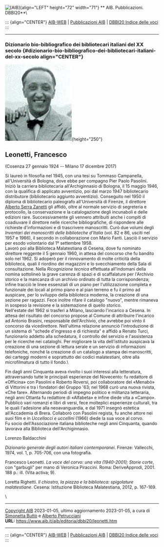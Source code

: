 ![\[AIB\]](/aib/wi/aibv72.gif){align="LEFT" height="72" width="71"}
** AIB. Pubblicazioni. DBBI20**\

::: {align="CENTER"}
[AIB-WEB](/) \| [Pubblicazioni AIB](/pubblicazioni/) \| [DBBI20 Indice
delle voci](dbbi20.htm)
:::

------------------------------------------------------------------------

### Dizionario bio-bibliografico dei bibliotecari italiani del XX secolo {#dizionario-bio-bibliografico-dei-bibliotecari-italiani-del-xx-secolo align="CENTER"}

![\[Ritratto\]](leonetti.jpg){height="250"}

## Leonetti, Francesco

(Cosenza 27 gennaio 1924 -- Milano 17 dicembre 2017)

Si laureò in filosofia nel 1945, con una tesi su Tommaso Campanella,
all\'Università di Bologna, dove ebbe per compagno Pier Paolo Pasolini.\
Iniziò la carriera bibliotecaria all\'Archiginnasio di Bologna, il 15
maggio 1946, con la qualifica di applicato avventizio, poi dal marzo
1947 bibliotecario distributore (bibliotecario aggiunto avventizio).
Conseguito nel 1950 il diploma di bibliotecario paleografo
all\'Università di Firenze, il direttore [Alberto Serra
Zanetti](serraz.htm) gli affidò, oltre al normale servizio di segreteria
e protocollo, la conservazione e la catalogazione degli incunaboli e
delle edizioni rare. Successivamente gli vennero attribuiti anche i
compiti di coadiuvare il direttore nelle ricerche bibliografiche, di
rispondere alle richieste d\'informazioni e di trascrivere manoscritti.
Curò due volumi degli *Inventari dei manoscritti delle biblioteche
d\'Italia* (vol. 82 e 86, usciti nel 1957 e 1966), il secondo in
collaborazione con Mario Fanti. Lasciò il servizio per esodo volontario
dal 1º settembre 1958.\
Lavorò poi alla Biblioteca Malatestiana di Cesena, dove fu nominato
direttore reggente il 5 gennaio 1960, in attesa del concorso che fu
bandito solo nel 1962. Si adoperò per il rinnovamento di molte criticità
della biblioteca, quali il riordino dei magazzini e lo svecchiamento
della Sala di consultazione. Nella *Ricognizione tecnica* effettuata
all\'indomani della nomina sottolineò la grave carenza di spazi e di
scaffalature per l\'Archivio storico e la mancanza di un archivio
ordinato di tutta la corrispondenza; infine tracciò le linee essenziali
di un piano per l\'utilizzazione completa e funzionale dei locali al
primo piano e al pian terreno e fu il primo ad auspicare, per lo
sviluppo della biblioteca moderna, la creazione di una sezione per
ragazzi. Fece inoltre rifare il catalogo \"nuovo\", mentre rimaneva in
sospeso la revisione e la sistemazione di quello storico.\
Nell\'estate del 1962 si trasferì a Milano, lasciando l\'incarico a
Cesena. In attesa del risultato del concorso propose al Comune di
attribuire l\'incarico ad Antonio Brasini, responsabile dell\'Archivio,
che avrebbe poi vinto il concorso da vicedirettore. Nell\'ultima
relazione annunciò l\'introduzione di un sistema di \"schede d\'ingresso
e di richiesta\" e affidò a Renato Turci, funzionario addetto alla
schedatura, il controllo del servizio e l\'assistenza per le ricerche
nei cataloghi. Per migliorare la vita dell\'istituto auspicava la
creazione di una sezione di lettura serale e un servizio di informazioni
telefoniche, nonché la creazione di un catalogo a stampa dei
manoscritti, dei carteggi moderni e soprattutto dei codici malatestiani,
oltre alla microfilmatura di tutto il fondo.\

Fin dagli anni Cinquanta aveva rivolto i suoi interessi alla
letteratura, attraversando tutte le principali esperienze del Novecento:
fu redattore di «Officina» con Pasolini e Roberto Roversi, poi
collaboratore del «Menabò» di Vittorini e tra i fondatori del Gruppo
\'63; nel 1968 curò una nuova rivista, «Che fare». Alternando periodi di
impegno politico e militanza letteraria, negli anni Ottanta fu redattore
di «Alfabeta» e infine diede vita a «Campo». Pubblicò vari romanzi e
libri di versi, fece molteplici esperienze culturali, tra le quali
l\'adesione alla neoavanguardia, e dal 1971 insegnò estetica
all\'Accademia di Brera. Collaborò con Pasolini regista, fu anche attore
nei suoi film e in *Uccellacci e uccellini* (1966) diede la sua voce al
corvo.\
Fu socio dell\'Associazione italiana biblioteche negli anni Cinquanta,
quando lavorava alla Biblioteca dell\'Archiginnasio.

Lorenzo Baldacchini

*Dizionario generale degli autori italiani contemporanei*. Firenze:
Vallecchi, 1974, vol. 1, p. 705-706, con una fotografia.

Francesco Leonetti. *La voce del corvo: una vita (1940-2001); Storie
corte*, con \"garbugli\" per mano di Veronica Piraccini. Roma:
DeriveApprodi, 2001. 188 p.: ill. (Vita activa; 9).

Loretta Righetti. *Il chiostro, la piazza e la biblioteca: spigolature
malatestiane*. Cesena: Istituzione Biblioteca Malatestiana, 2012, p.
167-169.

\

------------------------------------------------------------------------

[Copyright AIB](/su-questo-sito/dichiarazione-di-copyright-aib-web/)
2023-01-05, ultimo aggiornamento 2023-01-05, a cura di [Simonetta
Buttò](/aib/redazione3.htm) e [Alberto
Petrucciani](/su-questo-sito/redazione-aib-web/)\
**URL:** https://www.aib.it/aib/editoria/dbbi20/leonetti.htm

------------------------------------------------------------------------

::: {align="CENTER"}
[AIB-WEB](/) \| [Pubblicazioni AIB](/pubblicazioni/) \| [DBBI20 Indice
delle voci](dbbi20.htm)
:::
